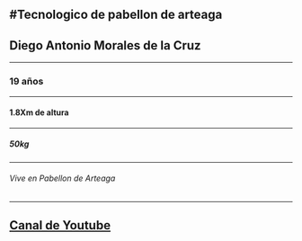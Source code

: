 #Tecnologico de pabellon de arteaga
---
## Diego Antonio Morales de la Cruz
---

### 19 años
---
#### 1.8Xm de altura
---
##### 50kg
---
###### Vive en Pabellon de Arteaga
---
[Canal de Youtube](https://www.youtube.com/channel/UCWV_GRYYyTukg6ib9X8fM8Q)
---
